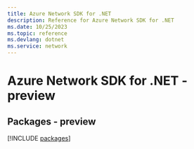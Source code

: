 ```yaml
---
title: Azure Network SDK for .NET
description: Reference for Azure Network SDK for .NET
ms.date: 10/25/2023
ms.topic: reference
ms.devlang: dotnet
ms.service: network
---
```

# Azure Network SDK for .NET - preview
## Packages - preview
[!INCLUDE [packages](network-index.md)]